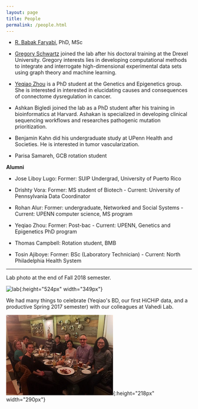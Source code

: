 ```yaml
---
layout: page
title: People
permalink: /people.html
---
```


* [R. Babak Faryabi](PBabak.html), PhD, MSc

* [Gregory Schwartz](https://github.com/GregorySchwartz) joined the lab after his doctoral training at the Drexel University. Gregory interests lies in developing computational methods to integrate and interrogate high-dimensional experimental data sets using graph theory and machine learning. 
 
* [Yeqiao Zhou](https://twitter.com/YeqiaoZhou) is a PhD student at the Genetics and Epigenetics group. She is interested in interested in elucidating causes and consequences of connectome dysregulation in cancer. 

* Ashkan Bigledi joined the lab as a PhD student after his training in bioinformatics at Harvard. Ashakan is specialized in developing clinical sequencing workflows and researches pathogenic mutation prioritization.

* Benjamin Kahn did his undergraduate study at UPenn Health and Societies. He is interested in tumor vascularization.

* Parisa Samareh, GCB rotation student


**Alumni**

* Jose Liboy Lugo: Former: SUIP Undergrad, University of Puerto Rico

* Drishty Vora: Former: MS student of Biotech - Current: University of Pennsylvania Data Coordinator

* Rohan Alur: Former: undergraduate, Networked and Social Systems - Current: UPENN computer science, MS program

* Yeqiao Zhou: Former: Post-bac - Current: UPENN, Genetics and Epigenetics PhD program

* Thomas Campbell: Rotation student, BMB

* Tosin Ajiboye: Former: BSc (Laboratory Technician) - Current: North Philadelphia Health System


----
Lab photo at the end of Fall 2018 semester.

![lab](assets/DSC03507.JPG){:height="524px" width="349px"} 


We had many things to celebrate (Yeqiao's BD, our first HiCHiP data, and a productive Spring 2017 semester) with our colleagues at Vahedi Lab.

![lab](assets/dinner.jpg){:height="218px" width="290px"} 
